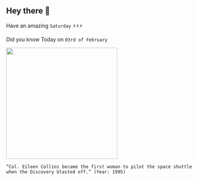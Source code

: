 ## Hey there 👋
Have an amazing `Saturday` ⚡⚡⚡

Did you know Today on `03rd of February`
 
 [<img src="https://www.nasa.gov/sites/default/files/styles/full_width_feature/public/thumbnails/image/sts063-312-020-orig.jpg" width="300" />](https://www.nasa.gov/image-feature/feb-3-1995-astronaut-eileen-collins-at-the-pilots-station-on-shuttle-discovery/) 
 ```
“Col. Eileen Collins became the first woman to pilot the space shuttle when the Discovery blasted off.” (Year: 1995)
```
